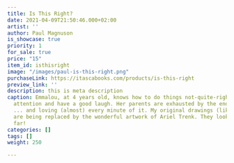 ```yaml
---
title: Is This Right?
date: 2021-04-09T21:50:46.000+02:00
artist: ''
author: Paul Magnuson
is_showcase: true
priority: 1
for_sale: true
price: "15"
item_id: isthisright
image: "/images/paul-is-this-right.png"
purchaseLink: https://itascabooks.com/products/is-this-right
preview_link: ''
description: this is meta description
caption: Emmalou, at 4 years old, knows how to do things not-quite-right to get some
  attention and have a good laugh. Her parents are exhausted by the end of the day
  ... and loving (almost) every minute of it. My original drawings (like in the photo)
  are being replaced by the wonderful artwork of Ariel Trenk. They look amazing so
  far!
categories: []
tags: []
weight: 250

---
```

